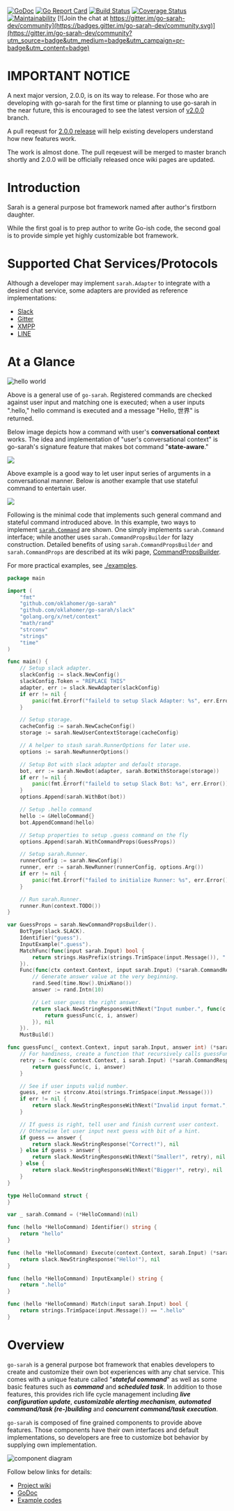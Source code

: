 [![GoDoc](https://godoc.org/github.com/oklahomer/go-sarah?status.svg)](https://godoc.org/github.com/oklahomer/go-sarah)
[![Go Report Card](https://goreportcard.com/badge/github.com/oklahomer/go-sarah)](https://goreportcard.com/report/github.com/oklahomer/go-sarah)
[![Build Status](https://travis-ci.org/oklahomer/go-sarah.svg?branch=master)](https://travis-ci.org/oklahomer/go-sarah)
[![Coverage Status](https://coveralls.io/repos/github/oklahomer/go-sarah/badge.svg?branch=master)](https://coveralls.io/github/oklahomer/go-sarah?branch=master)
[![Maintainability](https://api.codeclimate.com/v1/badges/a2f0df359bec1552b28f/maintainability)](https://codeclimate.com/github/oklahomer/go-sarah/maintainability) [![Join the chat at https://gitter.im/go-sarah-dev/community](https://badges.gitter.im/go-sarah-dev/community.svg)](https://gitter.im/go-sarah-dev/community?utm_source=badge&utm_medium=badge&utm_campaign=pr-badge&utm_content=badge)

# IMPORTANT NOTICE
A next major version, 2.0.0, is on its way to release.
For those who are developing with go-sarah for the first time or planning to use go-sarah in the near future, this is encouraged to see the latest version of [v2.0.0](https://github.com/oklahomer/go-sarah/tree/v2.0.0) branch.

A pull reqeust for [2.0.0 release](https://github.com/oklahomer/go-sarah/pull/85) will help existing developers understand how new features work.

The work is almost done. The pull reqeuest will be merged to master branch shortly and 2.0.0 will be officially released once wiki pages are updated.

# Introduction
Sarah is a general purpose bot framework named after author's firstborn daughter.

While the first goal is to prep author to write Go-ish code, the second goal is to provide simple yet highly customizable bot framework.

# Supported Chat Services/Protocols
Although a developer may implement `sarah.Adapter` to integrate with a desired chat service,
some adapters are provided as reference implementations:
- [Slack](https://github.com/oklahomer/go-sarah/tree/master/slack)
- [Gitter](https://github.com/oklahomer/go-sarah/tree/master/gitter)
- [XMPP](https://github.com/oklahomer/go-sarah-xmpp)
- [LINE](https://github.com/oklahomer/go-sarah-line)

# At a Glance
![hello world](/doc/img/hello.png)

Above is a general use of `go-sarah`.
Registered commands are checked against user input and matching one is executed;
when a user inputs ".hello," hello command is executed and a message "Hello, 世界" is returned.

Below image depicts how a command with user's **conversational context** works.
The idea and implementation of "user's conversational context" is go-sarah's signature feature that makes bot command "**state-aware**."

![](/doc/img/todo_captioned.png)

Above example is a good way to let user input series of arguments in a conversational manner.
Below is another example that use stateful command to entertain user.

![](/doc/img/guess_captioned.png)

Following is the minimal code that implements such general command and stateful command introduced above.
In this example, two ways to implement [`sarah.Command`](https://github.com/oklahomer/go-sarah/wiki/Command) are shown.
One simply implements `sarah.Command` interface; while another uses `sarah.CommandPropsBuilder` for lazy construction.
Detailed benefits of using `sarah.CommandPropsBuilder` and `sarah.CommandProps` are described at its wiki page, [CommandPropsBuilder](https://github.com/oklahomer/go-sarah/wiki/CommandPropsBuilder).

For more practical examples, see [./examples](https://github.com/oklahomer/go-sarah/tree/master/examples).

```go
package main

import (
	"fmt"
	"github.com/oklahomer/go-sarah"
	"github.com/oklahomer/go-sarah/slack"
	"golang.org/x/net/context"
	"math/rand"
	"strconv"
	"strings"
	"time"
)

func main() {
	// Setup slack adapter.
	slackConfig := slack.NewConfig()
	slackConfig.Token = "REPLACE THIS"
	adapter, err := slack.NewAdapter(slackConfig)
	if err != nil {
		panic(fmt.Errorf("faileld to setup Slack Adapter: %s", err.Error()))
	}

	// Setup storage.
	cacheConfig := sarah.NewCacheConfig()
	storage := sarah.NewUserContextStorage(cacheConfig)

	// A helper to stash sarah.RunnerOptions for later use.
	options := sarah.NewRunnerOptions()

	// Setup Bot with slack adapter and default storage.
	bot, err := sarah.NewBot(adapter, sarah.BotWithStorage(storage))
	if err != nil {
		panic(fmt.Errorf("faileld to setup Slack Bot: %s", err.Error()))
	}
	options.Append(sarah.WithBot(bot))

	// Setup .hello command
	hello := &HelloCommand{}
	bot.AppendCommand(hello)

	// Setup properties to setup .guess command on the fly
	options.Append(sarah.WithCommandProps(GuessProps))

	// Setup sarah.Runner.
	runnerConfig := sarah.NewConfig()
	runner, err := sarah.NewRunner(runnerConfig, options.Arg())
	if err != nil {
		panic(fmt.Errorf("failed to initialize Runner: %s", err.Error()))
	}

	// Run sarah.Runner.
	runner.Run(context.TODO())
}

var GuessProps = sarah.NewCommandPropsBuilder().
	BotType(slack.SLACK).
	Identifier("guess").
	InputExample(".guess").
	MatchFunc(func(input sarah.Input) bool {
		return strings.HasPrefix(strings.TrimSpace(input.Message()), ".guess")
	}).
	Func(func(ctx context.Context, input sarah.Input) (*sarah.CommandResponse, error) {
		// Generate answer value at the very beginning.
		rand.Seed(time.Now().UnixNano())
		answer := rand.Intn(10)

		// Let user guess the right answer.
		return slack.NewStringResponseWithNext("Input number.", func(c context.Context, i sarah.Input) (*sarah.CommandResponse, error) {
			return guessFunc(c, i, answer)
		}), nil
	}).
	MustBuild()

func guessFunc(_ context.Context, input sarah.Input, answer int) (*sarah.CommandResponse, error) {
	// For handiness, create a function that recursively calls guessFunc until user input right answer.
	retry := func(c context.Context, i sarah.Input) (*sarah.CommandResponse, error) {
		return guessFunc(c, i, answer)
	}

	// See if user inputs valid number.
	guess, err := strconv.Atoi(strings.TrimSpace(input.Message()))
	if err != nil {
		return slack.NewStringResponseWithNext("Invalid input format.", retry), nil
	}

	// If guess is right, tell user and finish current user context.
	// Otherwise let user input next guess with bit of a hint.
	if guess == answer {
		return slack.NewStringResponse("Correct!"), nil
	} else if guess > answer {
		return slack.NewStringResponseWithNext("Smaller!", retry), nil
	} else {
		return slack.NewStringResponseWithNext("Bigger!", retry), nil
	}
}

type HelloCommand struct {
}

var _ sarah.Command = (*HelloCommand)(nil)

func (hello *HelloCommand) Identifier() string {
	return "hello"
}

func (hello *HelloCommand) Execute(context.Context, sarah.Input) (*sarah.CommandResponse, error) {
	return slack.NewStringResponse("Hello!"), nil
}

func (hello *HelloCommand) InputExample() string {
	return ".hello"
}

func (hello *HelloCommand) Match(input sarah.Input) bool {
	return strings.TrimSpace(input.Message()) == ".hello"
}
```

# Overview
`go-sarah` is a general purpose bot framework that enables developers to create and customize their own bot experiences with any chat service.
This comes with a unique feature called "_**stateful command**_" as well as some basic features such as _**command**_ and _**scheduled task**_.
In addition to those features, this provides rich life cycle management including _**live configuration update**_, _**customizable alerting mechanism**_, _**automated command/task (re-)building**_ and _**concurrent command/task execution**_.

`go-sarah` is composed of fine grained components to provide above features.
Those components have their own interfaces and default implementations, so developers are free to customize bot behavior by supplying own implementation.

![component diagram](/doc/uml/component.png)

Follow below links for details:
- [Project wiki](https://github.com/oklahomer/go-sarah/wiki)
- [GoDoc](https://godoc.org/github.com/oklahomer/go-sarah)
- [Example codes](https://github.com/oklahomer/go-sarah/tree/master/examples)
